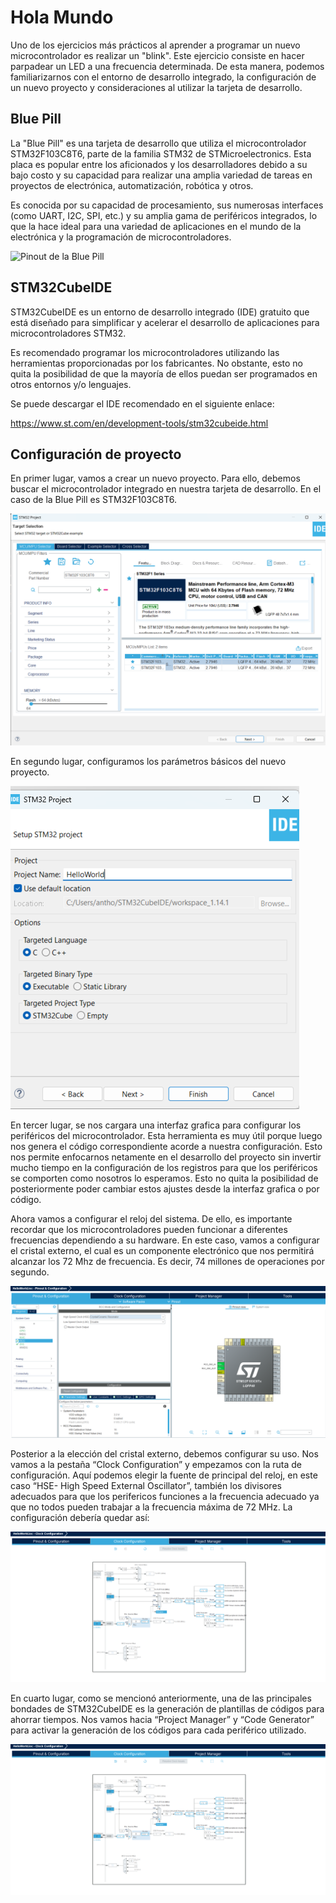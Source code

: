 # Hola Mundo
Uno de los ejercicios más prácticos al aprender a programar un nuevo microcontrolador es realizar un "blink". Este ejercicio consiste en hacer parpadear un LED a una frecuencia determinada. De esta manera, podemos familiarizarnos con el entorno de desarrollo integrado, la configuración de un nuevo proyecto y consideraciones al utilizar la tarjeta de desarrollo.

## Blue Pill
La "Blue Pill" es una tarjeta de desarrollo que utiliza el microcontrolador STM32F103C8T6, parte de la familia STM32 de STMicroelectronics. Esta placa es popular entre los aficionados y los desarrolladores debido a su bajo costo y su capacidad para realizar una amplia variedad de tareas en proyectos de electrónica, automatización, robótica y otros.

Es conocida por su capacidad de procesamiento, sus numerosas interfaces (como UART, I2C, SPI, etc.) y su amplia gama de periféricos integrados, lo que la hace ideal para una variedad de aplicaciones en el mundo de la electrónica y la programación de microcontroladores.

![Pinout de la Blue Pill](https://coytbarringer.com/wp-content/uploads/2017/12/800px-Bluepill_pinout.png)

## STM32CubeIDE
STM32CubeIDE es un entorno de desarrollo integrado (IDE) gratuito que está diseñado para simplificar y acelerar el desarrollo de aplicaciones para microcontroladores STM32.

Es recomendado programar los microcontroladores utilizando las herramientas proporcionadas por los fabricantes. No obstante, esto no quita la posibilidad de que la mayoría de ellos puedan ser programados en otros entornos y/o lenguajes.  

Se puede descargar el IDE recomendado en el siguiente enlace:

https://www.st.com/en/development-tools/stm32cubeide.html

## Configuración de proyecto
En primer lugar, vamos a crear un nuevo proyecto. Para ello, debemos buscar el microcontrolador integrado en nuestra tarjeta de desarrollo. En el caso de la Blue Pill es STM32F103C8T6. 

![Nuevo proyecto](https://github.com/thoniid/STM32forDummies/blob/main/HelloWorld/images/1.png)

En segundo lugar, configuramos los parámetros básicos del nuevo proyecto. 

![Parámetros](https://github.com/thoniid/STM32forDummies/blob/main/HelloWorld/images/2.png)

En tercer lugar, se nos cargara una interfaz grafica para configurar los periféricos del microcontrolador. Esta herramienta es muy útil porque luego nos genera el código correspondiente acorde a nuestra configuración. Esto nos permite enfocarnos netamente en el desarrollo del proyecto sin invertir mucho tiempo en la configuración de los registros para que los periféricos se comporten como nosotros lo esperamos. Esto no quita la posibilidad de posteriormente poder cambiar estos ajustes desde la interfaz grafica o por código. 

Ahora vamos a configurar el reloj del sistema. De ello, es importante recordar que los microcontroladores pueden funcionar a diferentes frecuencias dependiendo a su hardware. En este caso, vamos a configurar el cristal externo, el cual es un componente electrónico que nos permitirá alcanzar los 72 Mhz de frecuencia. Es decir, 74 millones de operaciones por segundo.

![Clock](https://github.com/thoniid/STM32forDummies/blob/main/HelloWorld/images/3.png)

Posterior a la elección del cristal externo, debemos configurar su uso. Nos vamos a la pestaña “Clock Configuration” y empezamos con la ruta de configuración. Aquí podemos elegir la fuente de principal del reloj, en este caso “HSE- High Speed External Oscillator”, también los divisores adecuados para que los perifericos funciones a la frecuencia adecuado ya que no todos pueden trabajar a la frecuencia máxima de 72 MHz. La configuración debería quedar así:

![Clock](https://github.com/thoniid/STM32forDummies/blob/main/HelloWorld/images/4.png)

En cuarto lugar, como se mencionó anteriormente, una de las principales bondades de STM32CubeIDE es la generación de plantillas de códigos para ahorrar tiempos. Nos vamos hacia “Project Manager” y “Code Generator” para activar la generación de los códigos para cada periférico utilizado. 

![Codigo](https://github.com/thoniid/STM32forDummies/blob/main/HelloWorld/images/4.png)

